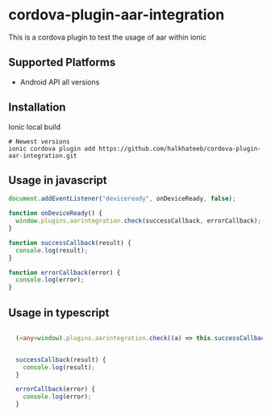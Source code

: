 # cordova-plugin-aar-integration

This is a cordova plugin to test the usage of aar within ionic

## Supported Platforms

- Android API all versions

## Installation

Ionic local build

    # Newest versions
    ionic cordova plugin add https://github.com/halkhateeb/cordova-plugin-aar-integration.git


## Usage in javascript

```js
document.addEventListener("deviceready", onDeviceReady, false);

function onDeviceReady() {
  window.plugins.aarintegration.check(successCallback, errorCallback);
}

function successCallback(result) {
  console.log(result);
}

function errorCallback(error) {
  console.log(error);
}
```

## Usage in typescript

```ts

  (<any>window).plugins.aarintegration.check((a) => this.successCallback(a), (b) => this.errorCallback(b));


  successCallback(result) {
    console.log(result);
  }

  errorCallback(error) {
    console.log(error);
  }

```
